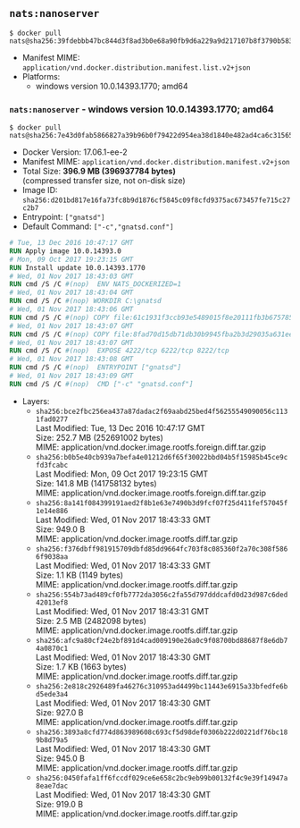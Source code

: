 ## `nats:nanoserver`

```console
$ docker pull nats@sha256:39fdebbb47bc844d3f8ad3b0e68a90fb9d6a229a9d217107b8f3790b583a0dc8
```

-	Manifest MIME: `application/vnd.docker.distribution.manifest.list.v2+json`
-	Platforms:
	-	windows version 10.0.14393.1770; amd64

### `nats:nanoserver` - windows version 10.0.14393.1770; amd64

```console
$ docker pull nats@sha256:7e43d0fab5866827a39b96b0f79422d954ea38d1840e482ad4ca6c3156539215
```

-	Docker Version: 17.06.1-ee-2
-	Manifest MIME: `application/vnd.docker.distribution.manifest.v2+json`
-	Total Size: **396.9 MB (396937784 bytes)**  
	(compressed transfer size, not on-disk size)
-	Image ID: `sha256:d201bd817e16fa73fc8b9d1876cf5845c09f8cfd9375ac673457fe715c27c2b7`
-	Entrypoint: `["gnatsd"]`
-	Default Command: `["-c","gnatsd.conf"]`

```dockerfile
# Tue, 13 Dec 2016 10:47:17 GMT
RUN Apply image 10.0.14393.0
# Mon, 09 Oct 2017 19:23:15 GMT
RUN Install update 10.0.14393.1770
# Wed, 01 Nov 2017 18:43:03 GMT
RUN cmd /S /C #(nop)  ENV NATS_DOCKERIZED=1
# Wed, 01 Nov 2017 18:43:04 GMT
RUN cmd /S /C #(nop) WORKDIR C:\gnatsd
# Wed, 01 Nov 2017 18:43:06 GMT
RUN cmd /S /C #(nop) COPY file:61c1931f3ccb93e5489015f8e20111fb3b675785d0003458700c148a3daff2df in gnatsd.exe 
# Wed, 01 Nov 2017 18:43:07 GMT
RUN cmd /S /C #(nop) COPY file:8fad70d15db71db30b9945fba2b3d29035a631ee4fe410e797aef6981c2a1879 in gnatsd.conf 
# Wed, 01 Nov 2017 18:43:07 GMT
RUN cmd /S /C #(nop)  EXPOSE 4222/tcp 6222/tcp 8222/tcp
# Wed, 01 Nov 2017 18:43:08 GMT
RUN cmd /S /C #(nop)  ENTRYPOINT ["gnatsd"]
# Wed, 01 Nov 2017 18:43:09 GMT
RUN cmd /S /C #(nop)  CMD ["-c" "gnatsd.conf"]
```

-	Layers:
	-	`sha256:bce2fbc256ea437a87dadac2f69aabd25bed4f56255549090056c1131fad0277`  
		Last Modified: Tue, 13 Dec 2016 10:47:17 GMT  
		Size: 252.7 MB (252691002 bytes)  
		MIME: application/vnd.docker.image.rootfs.foreign.diff.tar.gzip
	-	`sha256:b0b5e40cb939a7befa4e01212d6f65f30022bbd04b5f15985b45ce9cfd3fcabc`  
		Last Modified: Mon, 09 Oct 2017 19:23:15 GMT  
		Size: 141.8 MB (141758132 bytes)  
		MIME: application/vnd.docker.image.rootfs.foreign.diff.tar.gzip
	-	`sha256:8a141f084399191aed2f8b1e63e7490b3d9fcf07f25d411fef57045f1e14e886`  
		Last Modified: Wed, 01 Nov 2017 18:43:33 GMT  
		Size: 949.0 B  
		MIME: application/vnd.docker.image.rootfs.diff.tar.gzip
	-	`sha256:f376dbff981915709dbfd85dd9664fc703f8c085360f2a70c308f5866f9038aa`  
		Last Modified: Wed, 01 Nov 2017 18:43:33 GMT  
		Size: 1.1 KB (1149 bytes)  
		MIME: application/vnd.docker.image.rootfs.diff.tar.gzip
	-	`sha256:554b73ad489cf0fb7772da3056c2fa55d797dddcafd0d23d987c6ded42013ef8`  
		Last Modified: Wed, 01 Nov 2017 18:43:31 GMT  
		Size: 2.5 MB (2482098 bytes)  
		MIME: application/vnd.docker.image.rootfs.diff.tar.gzip
	-	`sha256:afc9a80cf24e2bf891d4cad009190e26a0c9f08700bd88687f8e6db74a0870c1`  
		Last Modified: Wed, 01 Nov 2017 18:43:30 GMT  
		Size: 1.7 KB (1663 bytes)  
		MIME: application/vnd.docker.image.rootfs.diff.tar.gzip
	-	`sha256:2e818c2926489fa46276c310953ad4499bc11443e6915a33bfedfe6bd5ede3a4`  
		Last Modified: Wed, 01 Nov 2017 18:43:30 GMT  
		Size: 927.0 B  
		MIME: application/vnd.docker.image.rootfs.diff.tar.gzip
	-	`sha256:3893a8cfd774d863989608c693cf5d98def0306b222d0221df76bc189b8d79a5`  
		Last Modified: Wed, 01 Nov 2017 18:43:30 GMT  
		Size: 945.0 B  
		MIME: application/vnd.docker.image.rootfs.diff.tar.gzip
	-	`sha256:0450fafa1ff6fccdf029ce6e658c2bc9eb99b00132f4c9e39f14947a8eae7dac`  
		Last Modified: Wed, 01 Nov 2017 18:43:30 GMT  
		Size: 919.0 B  
		MIME: application/vnd.docker.image.rootfs.diff.tar.gzip
